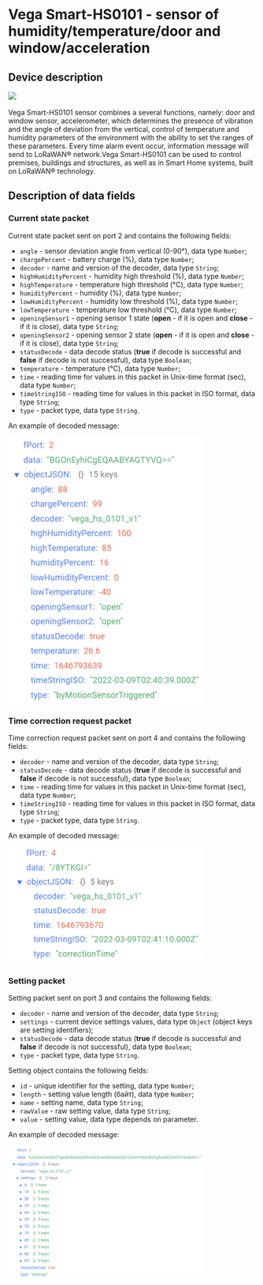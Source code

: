 # Vega Smart-HS0101 - sensor of humidity/temperature/door and window/acceleration


## Device description
<img src="https://iotvega.com/content/ru/smart/hs0101/ava.jpg" width="400" />

Vega Smart-HS0101 sensor combines a several functions, namely: door and window sensor, accelerometer, which determines the presence of vibration and the angle of deviation from the vertical, control of temperature and humidity parameters of the environment with the ability to set the ranges of these parameters. Every time alarm event occur, information message will send to LoRaWAN® network.Vega Smart-HS0101 can be used to control premises, buildings and structures, as well as in Smart Home systems, built on LoRaWAN® technology.


## Description of data fields

### Current state packet

Current state packet sent on port 2 and contains the following fields:
- `angle` - sensor deviation angle from vertical (0-90°), data type `Number`;
- `chargePercent` - battery charge (%), data type `Number`;
- `decoder` - name and version of the decoder, data type `String`;
- `highHumidityPercent` - humidity high threshold (%), data type `Number`;
- `highTemperature` - temperature high threshold (°С), data type `Number`;
- `humidityPercent` - humidity (%), data type `Number`;
- `lowHumidityPercent` - humidity low threshold (%), data type `Number`;
- `lowTemperature` - temperature low threshold (°С), data type `Number`;
- `openingSensor1` - opening sensor 1 state (**open**  - if it is open and **close** - if it is close), data type `String`;
- `openingSensor2` - opening sensor 2 state (**open**  - if it is open and **close** - if it is close), data type `String`;
- `statusDecode` - data decode status (**true** if decode is successful and **false** if decode is not successful), data type `Boolean`;
- `temperature` - temperature (°С), data type `Number`;
- `time` - reading time for values in this packet in Unix-time format (sec), data type `Number`;
- `timeStringISO` - reading time for values in this packet in ISO format, data type `String`;
- `type` - packet type, data type `String`.

An example of decoded message:

<img src="images/port2Message.png" width="400" />


### Time correction request packet

Time correction request packet sent on port 4 and contains the following fields:
- `decoder` - name and version of the decoder, data type `String`;
- `statusDecode` - data decode status (**true** if decode is successful and **false** if decode is not successful), data type `Boolean`;
- `time` - reading time for values in this packet in Unix-time format (sec), data type `Number`;
- `timeStringISO` - reading time for values in this packet in ISO format, data type `String`;
- `type` - packet type, data type `String`.

An example of decoded message:

<img src="images/port4Message.png" width="400" />


### Setting packet

Setting packet sent on port 3 and contains the following fields:
- `decoder` - name and version of the decoder, data type `String`;
- `settings` - current device settings values, data type `Object` (object keys are setting identifiers);
- `statusDecode` - data decode status (**true** if decode is successful and **false** if decode is not successful), data type `Boolean`;
- `type` - packet type, data type `String`.

Setting object contains the following fields:
- `id` - unique identifier for the setting, data type `Number`;
- `length` - setting value length (байт), data type `Number`;
- `name` - setting name, data type `String`;
- `rawValue` - raw setting value, data type `String`;
- `value` - setting value, data type depends on parameter.

An example of decoded message:

<img src="images/port3Message.png" width="400" />